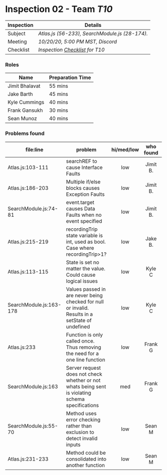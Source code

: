 # Inspection 02 - Team *T10* 
 
| Inspection | Details |
| ----- | ----- |
| Subject | *Atlas.js (56-233), SearchModule.js (28-174).* |
| Meeting | *10/20/20, 5:00 PM MST, Discord* |
| Checklist | *Inspection [Checklist](https://github.com/csucs314f20/t10/blob/master/reports/checklist.md) for T10* |

### Roles

| Name | Preparation Time |
| ---- | ---- |
| Jimit Bhalavat | 55 mins |
| Jake Barth | 45 mins |
| Kyle Cummings | 40 mins |
| Frank Gansukh | 30 mins |
| Sean Munoz | 40 mins |

### Problems found

| file:line | problem | hi/med/low | who found | github#  |
| --- | --- | :---: | :---: | --- |
| Atlas.js:103-111 | searchREF to cause Interface Faults | low | Jimit B. | |
| Atlas.js:186-203 | Multiple if/else blocks causes Exception Faults | low | Jimit B. | |
| SearchModule.js:74-81 | event.target causes Data Faults when no event specified | low | Jimit B. | |
| Atlas.js:215-219 | recordingTrip state variable is int, used as bool. Case where recordingTrip>1? | low | Jake B. | |
| Atlas.js:113-115 | State is set no matter the value. Could cause logical issues | low | Kyle C | |
| SearchModule.js:163-178 | Values passed in are never being checked for null or invalid. Results in a setState of undefined | low | Kyle C | |
| Atlas.js:233 | Function is only called once. Thus removing the need for a one line function | low | Frank G | |
| SearchModule.js:163 | Server request does not check whether or not whats being sent is violating schema specifications | med | Frank G | |
| SearchModule.js:55-70 | Method uses error checking rather than exclusion to detect invalid inputs | low | Sean M | |
| Atlas.js:231-233 | Method could be consolidated into another function | low | Sean M | |
